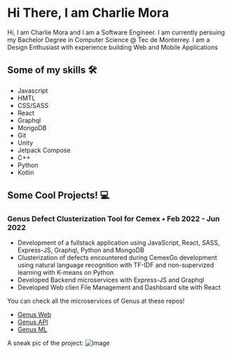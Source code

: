 # Hi There, I am Charlie Mora

Hi, I am Charlie Mora and I am a Software Engineer. I am currently persuing my Bachelor Degree in Computer Science @ Tec de Monterrey. I am a Design Enthusiast with experience building Web and Mobile Applications

## Some of my skills :hammer_and_wrench:

- Javascript
- HMTL
- CSS/SASS
- React
- Graphql
- MongoDB
- Git
- Unity
- Jetpack Compose
- C++
- Python
- Kotlin

## Some Cool Projects! :computer:
### Genus Defect Clusterization Tool for Cemex • Feb 2022 - Jun 2022

- Development of a fullstack application using JavaScript, React, SASS, Express-JS, Graphql, Python and MongoDB
- Clusterization of defects encountered during CemexGo development using natural language recognition with TF-IDF and non-supervized learning with K-means on Python
- Developed Backend microservices with Express-JS and Graphql
- Developed Web clien File Management and Dashboard site with React

You can check all the microservices of Genus at these repos!
- [Genus Web](https://github.com/cgmKun/GenusWeb)
- [Genus API](https://github.com/cgmKun/GenusApi)
- [Genus ML](https://github.com/cgmKun/GenusML)

A sneak pic of the project:
![image](https://user-images.githubusercontent.com/58601922/175139487-862feea3-44ed-4ac0-94f3-4d9143c10be8.png)
